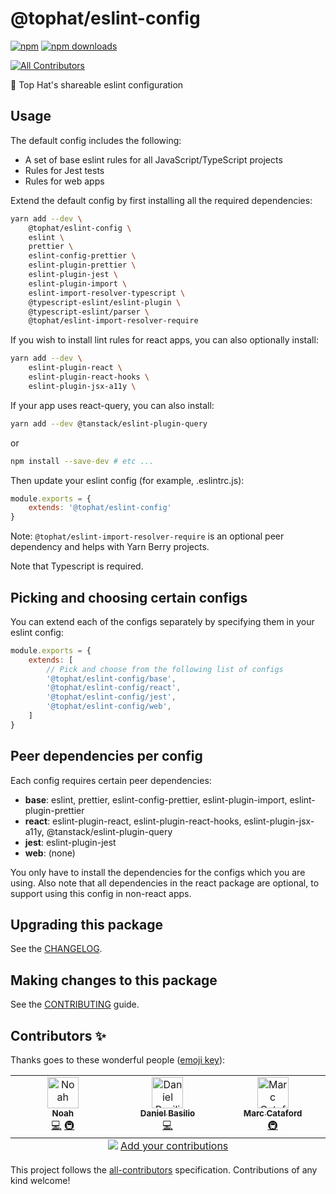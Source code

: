 # @tophat/eslint-config

[![npm](https://img.shields.io/npm/v/@tophat/eslint-config.svg)](https://www.npmjs.com/package/@tophat/eslint-config)
[![npm downloads](https://img.shields.io/npm/dm/@tophat/eslint-config.svg)](https://npm-stat.com/charts.html?package=%40tophat%2Feslint-config)
<!-- ALL-CONTRIBUTORS-BADGE:START - Do not remove or modify this section -->
[![All Contributors](https://img.shields.io/badge/all_contributors-3-orange.svg?style=flat-square)](#contributors-)
<!-- ALL-CONTRIBUTORS-BADGE:END -->

:shark: Top Hat's shareable eslint configuration

## Usage

The default config includes the following:

- A set of base eslint rules for all JavaScript/TypeScript projects
- Rules for Jest tests
- Rules for web apps

Extend the default config by first installing all the required dependencies:

```bash
yarn add --dev \
    @tophat/eslint-config \
    eslint \
    prettier \
    eslint-config-prettier \
    eslint-plugin-prettier \
    eslint-plugin-jest \
    eslint-plugin-import \
    eslint-import-resolver-typescript \
    @typescript-eslint/eslint-plugin \
    @typescript-eslint/parser \
    @tophat/eslint-import-resolver-require

```

If you wish to install lint rules for react apps, you can also optionally install:
```bash
yarn add --dev \
    eslint-plugin-react \
    eslint-plugin-react-hooks \
    eslint-plugin-jsx-a11y \
```

If your app uses react-query, you can also install:
```bash
yarn add --dev @tanstack/eslint-plugin-query
```

or

```bash
npm install --save-dev # etc ...
```

Then update your eslint config (for example, .eslintrc.js):

```javascript
module.exports = {
    extends: '@tophat/eslint-config'
}
```

Note: `@tophat/eslint-import-resolver-require` is an optional peer dependency and helps with Yarn Berry projects.

Note that Typescript is required.

## Picking and choosing certain configs

You can extend each of the configs separately by specifying them in your eslint config:

```javascript
module.exports = {
    extends: [
        // Pick and choose from the following list of configs
        '@tophat/eslint-config/base',
        '@tophat/eslint-config/react',
        '@tophat/eslint-config/jest',
        '@tophat/eslint-config/web',
    ]
}
```

## Peer dependencies per config

Each config requires certain peer dependencies:

- **base**: eslint, prettier, eslint-config-prettier, eslint-plugin-import, eslint-plugin-prettier
- **react**: eslint-plugin-react, eslint-plugin-react-hooks, eslint-plugin-jsx-a11y, @tanstack/eslint-plugin-query
- **jest**: eslint-plugin-jest
- **web**: (none)

You only have to install the dependencies for the configs which you are using. Also note that all dependencies in the react package are optional, to support using this config in non-react apps.

## Upgrading this package

See the [CHANGELOG](./CHANGELOG.md).

## Making changes to this package

See the [CONTRIBUTING](./CONTRIBUTING.md) guide.

## Contributors ✨

Thanks goes to these wonderful people ([emoji key](https://allcontributors.org/docs/en/emoji-key)):

<!-- ALL-CONTRIBUTORS-LIST:START - Do not remove or modify this section -->
<!-- prettier-ignore-start -->
<!-- markdownlint-disable -->
<table>
  <tbody>
    <tr>
      <td align="center" valign="top" width="14.28%"><a href="https://noahnu.com/"><img src="https://avatars.githubusercontent.com/u/1297096?v=4?s=50" width="50px;" alt="Noah"/><br /><sub><b>Noah</b></sub></a><br /><a href="https://github.com/tophat/eslint-config/commits?author=noahnu" title="Code">💻</a> <a href="#infra-noahnu" title="Infrastructure (Hosting, Build-Tools, etc)">🚇</a></td>
      <td align="center" valign="top" width="14.28%"><a href="https://github.com/dbasilio"><img src="https://avatars.githubusercontent.com/u/8311284?v=4?s=50" width="50px;" alt="Daniel Basilio"/><br /><sub><b>Daniel Basilio</b></sub></a><br /><a href="https://github.com/tophat/eslint-config/commits?author=dbasilio" title="Code">💻</a></td>
      <td align="center" valign="top" width="14.28%"><a href="https://www.karnov.club/"><img src="https://avatars.githubusercontent.com/u/6210361?v=4?s=50" width="50px;" alt="Marc Cataford"/><br /><sub><b>Marc Cataford</b></sub></a><br /><a href="#infra-mcataford" title="Infrastructure (Hosting, Build-Tools, etc)">🚇</a></td>
    </tr>
  </tbody>
  <tfoot>
    <tr>
      <td align="center" size="13px" colspan="7">
        <img src="https://raw.githubusercontent.com/all-contributors/all-contributors-cli/1b8533af435da9854653492b1327a23a4dbd0a10/assets/logo-small.svg">
          <a href="https://all-contributors.js.org/docs/en/bot/usage">Add your contributions</a>
        </img>
      </td>
    </tr>
  </tfoot>
</table>

<!-- markdownlint-restore -->
<!-- prettier-ignore-end -->

<!-- ALL-CONTRIBUTORS-LIST:END -->

This project follows the [all-contributors](https://github.com/all-contributors/all-contributors) specification. Contributions of any kind welcome!
